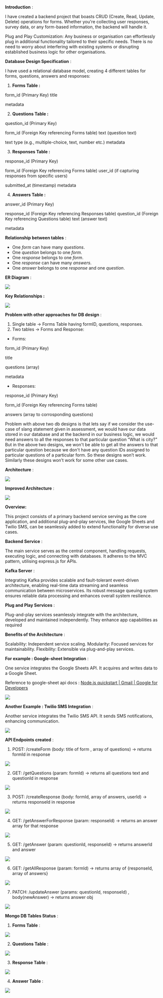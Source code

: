 **Introduction** :

I have created a backend project that boasts CRUD (Create, Read, Update, Delete) operations for forms. Whether you're collecting user responses, survey data, or any form-based information, the backend will handle it.

Plug and Play Customization: Any business or organisation can effortlessly plug in additional functionality tailored to their specific needs. There is no need to worry about interfering with existing systems or disrupting established business logic for other organisations.

**Database Design Specification** :

I have used a relational database model, creating 4 different tables for forms, questions, answers and responses:

1. **Forms Table :**

form\_id (Primary Key) title

metadata

2. **Questions Table :**

question\_id (Primary Key)

form\_id (Foreign Key referencing Forms table) text (question text)

text type (e.g., multiple-choice, text, number etc.) metadata

3. **Responses Table :**

response\_id (Primary Key)

form\_id (Foreign Key referencing Forms table) user\_id (if capturing responses from specific users)

submitted\_at (timestamp) metadata

4. **Answers Table :**

answer\_id (Primary Key)

response\_id (Foreign Key referencing Responses table) question\_id (Foreign Key referencing Questions table) text (answer text)

metadata

**Relationship between tables** :

- One *form* can have many *questions*.
- One *question* belongs to one *form*.
- One *response* belongs to one *form*.
- One *response* can have many *answers*.
- One *answer* belongs to one *response* and one *question*.

**ER Diagram** :

![](Aspose.Words.9d193864-3c61-44c4-95ba-84a562c3ff1f.001.jpeg)

**Key Relationships :**

![](Aspose.Words.9d193864-3c61-44c4-95ba-84a562c3ff1f.002.png)

**Problem with other approaches for DB design** :

1. Single table -> Forms Table having formID, questions, responses.
1. Two tables -> Forms and Response:
- Forms:

form\_id (Primary Key)

title

questions (array)

metadata

- Responses:

response\_id (Primary Key)

form\_id (Foreign Key referencing Forms table)

answers (array to corrosponding questions)

Problem with above two db designs is that lets say if we consider the use-case of slang statement given in assessment, we would have our data stored in our database and at the backend in our business logic, we would need answers to all the responses to that particular question “What is city?" But in the above two designs, we won't be able to get all the answers to that particular question because we don't have any question IDs assigned to particular questions of a particular form. So these designs won’t work. Similarly these designs won’t work for some other use cases.

**Architecture** :

![](Aspose.Words.9d193864-3c61-44c4-95ba-84a562c3ff1f.003.jpeg)

**Improved Architecture** :

![](Aspose.Words.9d193864-3c61-44c4-95ba-84a562c3ff1f.004.jpeg)

**Overview:**

This project consists of a primary backend service serving as the core application, and additional plug-and-play services, like Google Sheets and Twilio SMS, can be seamlessly added to extend functionality for diverse use cases.

**Backend Service** :

The main service serves as the central component, handling requests, executing logic, and connecting with databases. It adheres to the MVC pattern, utilising express.js for APIs.

**Kafka Server** :

Integrating Kafka provides scalable and fault-tolerant event-driven architecture, enabling real-time data streaming and seamless communication between microservices. Its robust message queuing system ensures reliable data processing and enhances overall system resilience.

**Plug and Play Services** :

Plug-and-play services seamlessly integrate with the architecture, developed and maintained independently. They enhance app capabilities as required

**Benefits of the Architecture** :

Scalability: Independent service scaling. Modularity: Focused services for maintainability. Flexibility: Extensible via plug-and-play services.

**For example : Google-sheet Integration** :

One service integrates the Google Sheets API. It acquires and writes data to a Google Sheet.

Reference to google-sheet api docs : [Node.js quickstart | Gmail | Google for Developers](https://developers.google.com/gmail/api/quickstart/nodejs)

![](Aspose.Words.9d193864-3c61-44c4-95ba-84a562c3ff1f.005.jpeg)

**Another Example : Twilio SMS Integration** :

Another service integrates the Twilio SMS API. It sends SMS notifications, enhancing communication.

![](Aspose.Words.9d193864-3c61-44c4-95ba-84a562c3ff1f.006.jpeg)

**API Endpoints created** :

1. POST: /createForm (body: title of form , array of questions) → returns formId in response

![](Aspose.Words.9d193864-3c61-44c4-95ba-84a562c3ff1f.007.jpeg)

2. GET: /getQuestions (param: formId) → returns all questions text and questionId in response

![](Aspose.Words.9d193864-3c61-44c4-95ba-84a562c3ff1f.008.jpeg)

3. POST: /createResponse (body: formId, array of answers, userId) → returns responseId in response

![](Aspose.Words.9d193864-3c61-44c4-95ba-84a562c3ff1f.009.jpeg)

4. GET: /getAnswerForResponse (param: responseId) → returns an answer array for that response

![](Aspose.Words.9d193864-3c61-44c4-95ba-84a562c3ff1f.010.jpeg)

5. GET: /getAnswer (param: questionId, responseId) → returns answerId and answer

![](Aspose.Words.9d193864-3c61-44c4-95ba-84a562c3ff1f.011.jpeg)

6. GET: /getAllResponse (param: formId) → returns array of {responseId, array of answers}

![](Aspose.Words.9d193864-3c61-44c4-95ba-84a562c3ff1f.012.jpeg)

7. PATCH: /updateAnswer (params: questionId, responseId) , body(newAnswer) → returns answer obj

![](Aspose.Words.9d193864-3c61-44c4-95ba-84a562c3ff1f.013.jpeg)

**Mongo DB Tables Status** :

1. **Forms Table** :

![](Aspose.Words.9d193864-3c61-44c4-95ba-84a562c3ff1f.014.png)

2. **Questions Table** :

![](Aspose.Words.9d193864-3c61-44c4-95ba-84a562c3ff1f.015.jpeg)

3. **Response Table** :

![](Aspose.Words.9d193864-3c61-44c4-95ba-84a562c3ff1f.016.png)

4. **Answer Table** :

![](Aspose.Words.9d193864-3c61-44c4-95ba-84a562c3ff1f.017.jpeg)
